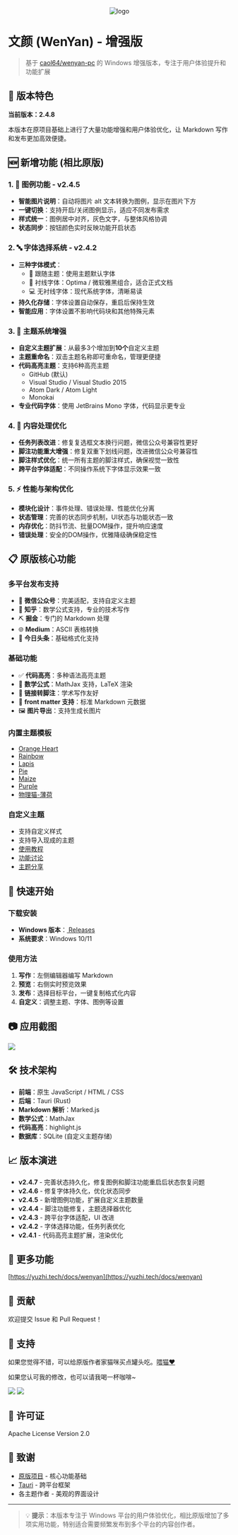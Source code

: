 <div align="center">
    <img alt="logo" src="data/256-mac.png" />
</div>

# 文颜 (WenYan) - 增强版

> 基于 [caol64/wenyan-pc](https://github.com/caol64/wenyan-pc) 的 Windows 增强版本，专注于用户体验提升和功能扩展

## 🌟 版本特色

**当前版本：2.4.8**

本版本在原项目基础上进行了大量功能增强和用户体验优化，让 Markdown 写作和发布更加高效便捷。

## 🆕 新增功能 (相比原版)

### 1. 📸 图例功能 - v2.4.5
- **智能图片说明**：自动将图片 alt 文本转换为图例，显示在图片下方
- **一键切换**：支持开启/关闭图例显示，适应不同发布需求
- **样式统一**：图例居中对齐，灰色文字，与整体风格协调
- **状态同步**：按钮颜色实时反映功能开启状态

### 2. 🔤 字体选择系统 - v2.4.2
- **三种字体模式**：
  - 🎨 跟随主题：使用主题默认字体
  - 📰 衬线字体：Optima / 微软雅黑组合，适合正式文档
  - 💻 无衬线字体：现代系统字体，清晰易读
- **持久化存储**：字体设置自动保存，重启后保持生效
- **智能应用**：字体设置不影响代码块和其他特殊元素

### 3. 🎨 主题系统增强
- **自定义主题扩展**：从最多3个增加到**10个**自定义主题
- **主题重命名**：双击主题名称即可重命名，管理更便捷
- **代码高亮主题**：支持6种高亮主题
  - GitHub (默认)
  - Visual Studio / Visual Studio 2015
  - Atom Dark / Atom Light
  - Monokai
- **专业代码字体**：使用 JetBrains Mono 字体，代码显示更专业

### 4. 📝 内容处理优化
- **任务列表改进**：修复复选框文本换行问题，微信公众号兼容性更好
- **脚注功能重大增强**：修复双重下划线问题，改进微信公众号兼容性
- **脚注样式优化**：统一所有主题的脚注样式，确保视觉一致性
- **跨平台字体适配**：不同操作系统下字体显示效果一致

### 5. ⚡ 性能与架构优化
- **模块化设计**：事件处理、错误处理、性能优化分离
- **状态管理**：完善的状态同步机制，UI状态与功能状态一致
- **内存优化**：防抖节流、批量DOM操作，提升响应速度
- **错误处理**：安全的DOM操作，优雅降级确保稳定性

## 📋 原版核心功能

### 多平台发布支持
- 📱 **微信公众号**：完美适配，支持自定义主题
- 🤔 **知乎**：数学公式支持，专业的技术写作
- ⛏️ **掘金**：专门的 Markdown 处理
- 🌐 **Medium**：ASCII 表格转换
- 📰 **今日头条**：基础格式化支持

### 基础功能
- ✅ **代码高亮**：多种语法高亮主题
- 📐 **数学公式**：MathJax 支持，LaTeX 渲染
- 🔗 **链接转脚注**：学术写作友好
- 📄 **front matter 支持**：标准 Markdown 元数据
- 🖼️ **图片导出**：支持生成长图片

### 内置主题模板
- [Orange Heart](https://github.com/evgo2017/typora-theme-orange-heart)
- [Rainbow](https://github.com/thezbm/typora-theme-rainbow)
- [Lapis](https://github.com/YiNNx/typora-theme-lapis)
- [Pie](https://github.com/kevinzhao2233/typora-theme-pie)
- [Maize](https://github.com/BEATREE/typora-maize-theme)
- [Purple](https://github.com/hliu202/typora-purple-theme)
- [物理猫-薄荷](https://github.com/sumruler/typora-theme-phycat)

### 自定义主题
- 支持自定义样式
- 支持导入现成的主题
- [使用教程](https://babyno.top/posts/2024/11/wenyan-supports-customized-themes/)
- [功能讨论](https://github.com/caol64/wenyan/discussions/9)
- [主题分享](https://github.com/caol64/wenyan/discussions/13)

## 🚀 快速开始

### 下载安装
- **Windows 版本**：[ Releases ](https://github.com/volcanolin/wenyan-pc/releases)
- **系统要求**：Windows 10/11

### 使用方法
1. **写作**：左侧编辑器编写 Markdown
2. **预览**：右侧实时预览效果
3. **发布**：选择目标平台，一键复制格式化内容
4. **自定义**：调整主题、字体、图例等设置

## 📷 应用截图

![](data/2.4.6.png)

## 🛠️ 技术架构

- **前端**：原生 JavaScript / HTML / CSS
- **后端**：Tauri (Rust)
- **Markdown 解析**：Marked.js
- **数学公式**：MathJax
- **代码高亮**：highlight.js
- **数据库**：SQLite (自定义主题存储)

## 📈 版本演进

- **v2.4.7** - 完善状态持久化，修复图例和脚注功能重启后状态恢复问题
- **v2.4.6** - 修复字体持久化，优化状态同步
- **v2.4.5** - 新增图例功能，扩展自定义主题数量
- **v2.4.4** - 脚注功能修复，主题选择器优化
- **v2.4.3** - 跨平台字体适配，UI 改进
- **v2.4.2** - 字体选择功能，任务列表优化
- **v2.4.1** - 代码高亮主题扩展，渲染优化

## 📖 更多功能

[https://yuzhi.tech/docs/wenyan](https://yuzhi.tech/docs/wenyan)

## 🤝 贡献

欢迎提交 Issue 和 Pull Request！

## 💬 支持

如果您觉得不错，可以给原版作者家猫咪买点罐头吃。[喂猫❤️](https://yuzhi.tech/sponsor)

如果您认可我的修改，也可以请我喝一杯咖啡~

![](data/wx.png) ![](data/zfb.png)

## 📄 许可证

Apache License Version 2.0

## 🙏 致谢

- [原版项目](https://github.com/caol64/wenyan-pc) - 核心功能基础
- [Tauri](https://tauri.app/) - 跨平台框架
- 各主题作者 - 美观的界面设计

---

> 💡 **提示**：本版本专注于 Windows 平台的用户体验优化，相比原版增加了多项实用功能，特别适合需要频繁发布到多个平台的内容创作者。